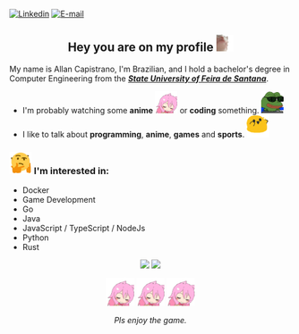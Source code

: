 [![Linkedin](https://img.shields.io/badge/allancapistrano-blue?logo=linkedin)](https://www.linkedin.com/in/allancapistrano/) 
[![E-mail](https://img.shields.io/badge/asantos@ecomp.uefs.br-red?logo=gmail&logoColor=white)](https://mail.google.com/mail/u/0/?view=cm&fs=1&tf=1&source=mailto&to=asantos@ecomp.uefs.br)

<h2 align="center">Hey you are on my profile <img alt="GIF" src="./assets/catJAM.gif" height="30vw"></h2>

My name is Allan Capistrano, I'm Brazilian, and I hold a bachelor's degree in Computer Engineering from the [***State University of Feira de Santana***](http://www.uefs.br/).

- I'm probably watching some **anime** <img alt="GIF" src="./assets/RainbowPls.gif" height="40vw">  or **coding** something. <img alt="GIF" src="./assets/hackermans.gif" height="40vw">
- I like to talk about **programming**, **anime**, **games** and **sports**. <img alt="GIF" src="./assets/blobDance.gif" height="40vw">

### <img alt="GIF" src="https://github.com/AllanCapistrano/AllanCapistrano/blob/master/assets/thinking.gif" height="40vw">  I'm interested in: ###
- Docker
- Game Development
- Go
- Java
- JavaScript / TypeScript / NodeJs
- Python
- Rust

<div align="center">
  <img height="180em" src="https://github-readme-stats.vercel.app/api?username=allancapistrano&count_private=true&show_icons=true&theme=catppuccin_mocha">
  <img height="180em" src="https://github-readme-stats.vercel.app/api/top-langs/?username=AllanCapistrano&size_weight=0.5&count_weight=0.5&layout=compact&theme=catppuccin_mocha"> 
</div>

<p align="center">
  <img alt="GIF" src="./assets/RainbowPls.gif" height="50vw"> <img alt="GIF" src="./assets/RainbowPls.gif" height="50vw"> <img alt="GIF" src="./assets/RainbowPls.gif" height="50vw">
</p>

<p align="center">
  <i>Pls enjoy the game.</i>
</p>
